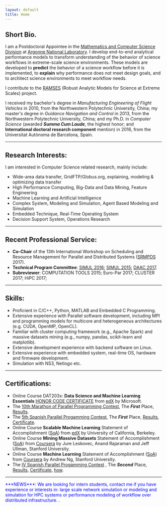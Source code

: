 ```yaml
---
layout: default
title: Home
---
```


## Short Bio.

I am a Postdoctoral Appointee in the [Mathematics and Computer Science Division](http://www.mcs.anl.gov/person/zhengchun-liu) at [Argonne National Laboratory](http://www.anl.gov/). I develop end-to-end analytical performance models to transform understanding of the behavior of science workflows in extreme-scale science environments. These models are developed to __predict__ the behavior of a science workflow before it is implemented, to __explain__ why performance does not meet design goals, and to architect science environments to meet workflow needs.
<!---
I work with [Rajkumar Kettimuthu](http://www.mcs.anl.gov/~kettimut/) (supervisor), Prof. [Ian Foster](https://www.cs.uchicago.edu/directory/ian-foster), [Prasanna Balaprakash](http://www.mcs.anl.gov/~pbalapra), [Sven Leyffer](https://wiki.mcs.anl.gov/leyffer/index.php/Sven_Leyffer) and [Kyle Chard](https://kylechard.com/) et al. --->
I contribute to the [RAMSES](https://ramsesproject.github.io) (Robust Analytic Models for Science at Extreme Scales) project. 

I received my bachelor's degree in _Manufacturing Engineering of Flight Vehicles_ in 2010, from the Northwestern Polytechnic University, China; my master's degree in _Guidance Navigation and Control_ in 2013, from the Northwestern Polytechnic University, China; and my Ph.D. in _Computer Science_ (awarded ___Summa Cum Laude___, the highest honor; and **International doctoral research component** mention) in 2016, from the Universitat Autònoma de Barcelona, Spain.

---
## Research Interests:

I am interested in Computer Science related research, mainly include:

* Wide-area data transfer, GridFTP/Globus.org, explaining, modeling & optimizing data transfer 
* High Performance Computing, Big-Data and Data Mining, Feature Engineering
* Machine Learning and Artificial Intelligence
* Complex System, Modeling and Simulation, Agent Based Modeling and Simulation
* Embedded Technique, Real-Time Operating System
* Decision Support System, Operations Research

---
## Recent Professional Service:
* **Co-Chair** of the 13th International Workshop on Scheduling and Resource  Management for Parallel and Distributed Systems ([SRMPDS](https://sites.google.com/site/srmpds/) 2017).
* **Technical Program Committee**: [SIMUL 2016](https://www.iaria.org/conferences2016/ComSIMUL16.html); [SIMUL 2015](https://www.iaria.org/conferences2015/ComSIMUL15.html); [DAAC 2017](http://www.depts.ttu.edu/cac/conferences/ucc2017/page-2/daacworkshop.html).
* **Subreviewer**: COMPUTATION TOOLS 2015; Euro-Par 2017; CLUSTER 2017; HiPC 2017;

---
## Skills:
* Proficient in C/C++, Python, MATLAB and Embedded C Programming.
* Extensive experience with Parallel software development, including MPI and programming models for multicore and heterogeneous architectures (e.g. CUDA, OpenMP, OpenCL).
* Familiar with cluster computing framework (e.g., Apache Spark) and massive datasets mining (e.g., numpy, pandas, scikit-learn and matplotlib).
* Extensive development experience with backend software on Linux.
* Extensive experience with embedded system, real-time OS, hardware and firmware development.
* Simulation with NS3, Netlogo etc.

---
## Certifications:
* Online Course DAT203x: __Data Science and Machine Learning Essentials__ [HONOR CODE CERTIFICATE](file/) from [edX](https://courses.edx.org/courses/course-v1:Microsoft+DAT203x+1T2016/info) by Microsoft.
* The [10th Marathon of Parallel Programming Contest](https://courses.edx.org/courses/course-v1:Microsoft+DAT203x+1T2016/info), The ___First___ Place, [Results](http://lspd.mackenzie.br/marathon/last/winners.html).
* The [5th Spanish Parallel Progamming Contest](http://luna.inf.um.es/2015/), The ___First___ Place, [Results](http://luna.inf.um.es/2015/results.php?lang=en), [Certificate](file/certificado_2015_UAB.pdf).
* Online Course __Scalable Machine Learning__ Statement of Accomplishment ([SoA](file/Scalable-Machine-Learning-2015.pdf)) from [edX](https://courses.edx.org/courses/BerkeleyX/CS190.1x/1T2015/info) by University of California, Berkeley.
* Online Course __Mining Massive Datasets__ Statement of Accomplishment ([SoA](file/Coursera-mmds-2015.pdf)) from [Coursera](https://www.coursera.org/course/mmds) by Jure Leskovec, Anand Rajaraman and Jeff Ullman, Stanford University.
* Online Course __Machine Learning__ Statement of Accomplishment ([SoA](file/Coursera-ml-2014.pdf)) from [Coursera](https://www.coursera.org/course/ml) by Andrew Ng, Stanford University.
* The [IV Spanish Parallel Progamming Contest](http://luna.inf.um.es/2014/) , The ___Second___ Place, [Results](http://luna.inf.um.es/2014/results.php?lang=en), [Certificate](file/certificado_2014_UAB.pdf), [how](img/competition.jpg).

---
<span style="color:blue">
***NEWS***: 
We are looking for intern students, contact me if you have experience or interests in: large scale network simulation or modeling and simulation for HPC systems or performance modeling of workflow over distributed infrastructure.
</span>.